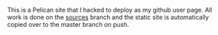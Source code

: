 This is a Pelican site that I hacked to deploy as my github user page. All work is done on the [sources](https://github.com/eailfly/eailfly.github.io/tree/sources) branch and the static site is automatically copied over to the master branch on push.
